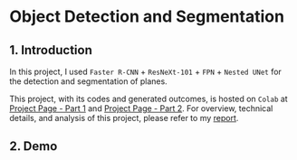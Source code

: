 # Object Detection and Segmentation

## 1. Introduction

In this project, I used `Faster R-CNN` + `ResNeXt-101` + `FPN` + `Nested UNet` for the detection and segmentation of planes.

This project, with its codes and generated outcomes, is hosted on `Colab` at [Project Page - Part 1](https://colab.research.google.com/drive/1TSSWE-MK9oMgyO7_nkwZrFnukKzbco5P?usp=sharing) and [Project Page - Part 2](https://colab.research.google.com/drive/1kEhLJPAgAhhUHkAh3tqjc_RDHT83LiJr?usp=sharing). For overview, technical details, and analysis of this project, please refer to my [report]().

## 2. Demo
